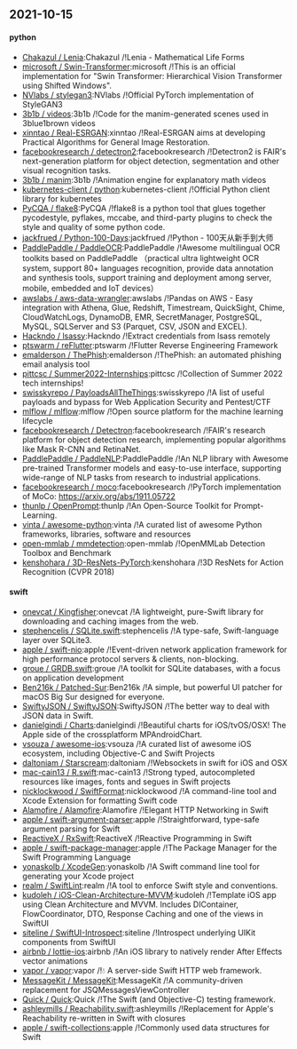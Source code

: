 ## 2021-10-15

#### python
* [Chakazul / Lenia](https://github.com/Chakazul/Lenia):Chakazul /!Lenia - Mathematical Life Forms
* [microsoft / Swin-Transformer](https://github.com/microsoft/Swin-Transformer):microsoft /!This is an official implementation for "Swin Transformer: Hierarchical Vision Transformer using Shifted Windows".
* [NVlabs / stylegan3](https://github.com/NVlabs/stylegan3):NVlabs /!Official PyTorch implementation of StyleGAN3
* [3b1b / videos](https://github.com/3b1b/videos):3b1b /!Code for the manim-generated scenes used in 3blue1brown videos
* [xinntao / Real-ESRGAN](https://github.com/xinntao/Real-ESRGAN):xinntao /!Real-ESRGAN aims at developing Practical Algorithms for General Image Restoration.
* [facebookresearch / detectron2](https://github.com/facebookresearch/detectron2):facebookresearch /!Detectron2 is FAIR's next-generation platform for object detection, segmentation and other visual recognition tasks.
* [3b1b / manim](https://github.com/3b1b/manim):3b1b /!Animation engine for explanatory math videos
* [kubernetes-client / python](https://github.com/kubernetes-client/python):kubernetes-client /!Official Python client library for kubernetes
* [PyCQA / flake8](https://github.com/PyCQA/flake8):PyCQA /!flake8 is a python tool that glues together pycodestyle, pyflakes, mccabe, and third-party plugins to check the style and quality of some python code.
* [jackfrued / Python-100-Days](https://github.com/jackfrued/Python-100-Days):jackfrued /!Python - 100天从新手到大师
* [PaddlePaddle / PaddleOCR](https://github.com/PaddlePaddle/PaddleOCR):PaddlePaddle /!Awesome multilingual OCR toolkits based on PaddlePaddle （practical ultra lightweight OCR system, support 80+ languages recognition, provide data annotation and synthesis tools, support training and deployment among server, mobile, embedded and IoT devices）
* [awslabs / aws-data-wrangler](https://github.com/awslabs/aws-data-wrangler):awslabs /!Pandas on AWS - Easy integration with Athena, Glue, Redshift, Timestream, QuickSight, Chime, CloudWatchLogs, DynamoDB, EMR, SecretManager, PostgreSQL, MySQL, SQLServer and S3 (Parquet, CSV, JSON and EXCEL).
* [Hackndo / lsassy](https://github.com/Hackndo/lsassy):Hackndo /!Extract credentials from lsass remotely
* [ptswarm / reFlutter](https://github.com/ptswarm/reFlutter):ptswarm /!Flutter Reverse Engineering Framework
* [emalderson / ThePhish](https://github.com/emalderson/ThePhish):emalderson /!ThePhish: an automated phishing email analysis tool
* [pittcsc / Summer2022-Internships](https://github.com/pittcsc/Summer2022-Internships):pittcsc /!Collection of Summer 2022 tech internships!
* [swisskyrepo / PayloadsAllTheThings](https://github.com/swisskyrepo/PayloadsAllTheThings):swisskyrepo /!A list of useful payloads and bypass for Web Application Security and Pentest/CTF
* [mlflow / mlflow](https://github.com/mlflow/mlflow):mlflow /!Open source platform for the machine learning lifecycle
* [facebookresearch / Detectron](https://github.com/facebookresearch/Detectron):facebookresearch /!FAIR's research platform for object detection research, implementing popular algorithms like Mask R-CNN and RetinaNet.
* [PaddlePaddle / PaddleNLP](https://github.com/PaddlePaddle/PaddleNLP):PaddlePaddle /!An NLP library with Awesome pre-trained Transformer models and easy-to-use interface, supporting wide-range of NLP tasks from research to industrial applications.
* [facebookresearch / moco](https://github.com/facebookresearch/moco):facebookresearch /!PyTorch implementation of MoCo: https://arxiv.org/abs/1911.05722
* [thunlp / OpenPrompt](https://github.com/thunlp/OpenPrompt):thunlp /!An Open-Source Toolkit for Prompt-Learning.
* [vinta / awesome-python](https://github.com/vinta/awesome-python):vinta /!A curated list of awesome Python frameworks, libraries, software and resources
* [open-mmlab / mmdetection](https://github.com/open-mmlab/mmdetection):open-mmlab /!OpenMMLab Detection Toolbox and Benchmark
* [kenshohara / 3D-ResNets-PyTorch](https://github.com/kenshohara/3D-ResNets-PyTorch):kenshohara /!3D ResNets for Action Recognition (CVPR 2018)

#### swift
* [onevcat / Kingfisher](https://github.com/onevcat/Kingfisher):onevcat /!A lightweight, pure-Swift library for downloading and caching images from the web.
* [stephencelis / SQLite.swift](https://github.com/stephencelis/SQLite.swift):stephencelis /!A type-safe, Swift-language layer over SQLite3.
* [apple / swift-nio](https://github.com/apple/swift-nio):apple /!Event-driven network application framework for high performance protocol servers & clients, non-blocking.
* [groue / GRDB.swift](https://github.com/groue/GRDB.swift):groue /!A toolkit for SQLite databases, with a focus on application development
* [Ben216k / Patched-Sur](https://github.com/Ben216k/Patched-Sur):Ben216k /!A simple, but powerful UI patcher for macOS Big Sur designed for everyone.
* [SwiftyJSON / SwiftyJSON](https://github.com/SwiftyJSON/SwiftyJSON):SwiftyJSON /!The better way to deal with JSON data in Swift.
* [danielgindi / Charts](https://github.com/danielgindi/Charts):danielgindi /!Beautiful charts for iOS/tvOS/OSX! The Apple side of the crossplatform MPAndroidChart.
* [vsouza / awesome-ios](https://github.com/vsouza/awesome-ios):vsouza /!A curated list of awesome iOS ecosystem, including Objective-C and Swift Projects
* [daltoniam / Starscream](https://github.com/daltoniam/Starscream):daltoniam /!Websockets in swift for iOS and OSX
* [mac-cain13 / R.swift](https://github.com/mac-cain13/R.swift):mac-cain13 /!Strong typed, autocompleted resources like images, fonts and segues in Swift projects
* [nicklockwood / SwiftFormat](https://github.com/nicklockwood/SwiftFormat):nicklockwood /!A command-line tool and Xcode Extension for formatting Swift code
* [Alamofire / Alamofire](https://github.com/Alamofire/Alamofire):Alamofire /!Elegant HTTP Networking in Swift
* [apple / swift-argument-parser](https://github.com/apple/swift-argument-parser):apple /!Straightforward, type-safe argument parsing for Swift
* [ReactiveX / RxSwift](https://github.com/ReactiveX/RxSwift):ReactiveX /!Reactive Programming in Swift
* [apple / swift-package-manager](https://github.com/apple/swift-package-manager):apple /!The Package Manager for the Swift Programming Language
* [yonaskolb / XcodeGen](https://github.com/yonaskolb/XcodeGen):yonaskolb /!A Swift command line tool for generating your Xcode project
* [realm / SwiftLint](https://github.com/realm/SwiftLint):realm /!A tool to enforce Swift style and conventions.
* [kudoleh / iOS-Clean-Architecture-MVVM](https://github.com/kudoleh/iOS-Clean-Architecture-MVVM):kudoleh /!Template iOS app using Clean Architecture and MVVM. Includes DIContainer, FlowCoordinator, DTO, Response Caching and one of the views in SwiftUI
* [siteline / SwiftUI-Introspect](https://github.com/siteline/SwiftUI-Introspect):siteline /!Introspect underlying UIKit components from SwiftUI
* [airbnb / lottie-ios](https://github.com/airbnb/lottie-ios):airbnb /!An iOS library to natively render After Effects vector animations
* [vapor / vapor](https://github.com/vapor/vapor):vapor /!💧
A server-side Swift HTTP web framework.
* [MessageKit / MessageKit](https://github.com/MessageKit/MessageKit):MessageKit /!A community-driven replacement for JSQMessagesViewController
* [Quick / Quick](https://github.com/Quick/Quick):Quick /!The Swift (and Objective-C) testing framework.
* [ashleymills / Reachability.swift](https://github.com/ashleymills/Reachability.swift):ashleymills /!Replacement for Apple's Reachability re-written in Swift with closures
* [apple / swift-collections](https://github.com/apple/swift-collections):apple /!Commonly used data structures for Swift
